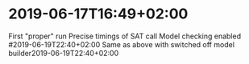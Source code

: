 # 2019-06-17T16:49+02:00
First "proper" run
Precise timings of SAT call
Model checking enabled
#2019-06-19T22:40+02:00
Same as above with switched off model builder2019-06-19T22:40+02:00